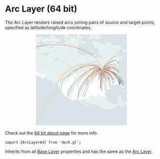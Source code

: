 # Arc Layer (64 bit)

The Arc Layer renders raised arcs joining pairs of source and target points,
specified as latitude/longitude coordinates.

<div align="center">
  <img height="300" src="/demo/src/static/images/demo-thumb-arc.jpg" />
</div>

Check out the [64 bit about page](/docs/64-bits.md) for more info.

    import {ArcLayer64} from 'deck.gl';

Inherits from all [Base Layer](/docs/api-reference/base-layer.md) properties and has
the same as the [Arc Layer](/docs/layers/arc-layer.md).
